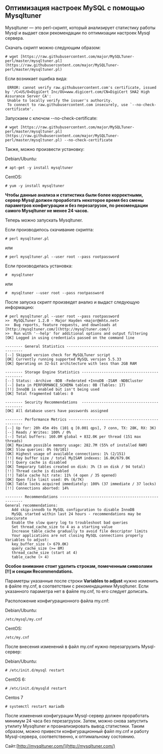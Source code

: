## Оптимизация настроек MySQL с помощью Mysqltuner

Mysqltuner — это perl-скрипт, который анализирует статистику работы Mysql и выдает свои рекомендации по оптимизации настроек Mysql сервера.

Скачать скрипт можно следующим образом:

```
# wget [https://raw.githubusercontent.com/major/MySQLTuner-perl/master/mysqltuner.pl](https://raw.githubusercontent.com/major/MySQLTuner-perl/master/mysqltuner.pl)
```

Если возникает ошибка вида:

```
 ERROR: cannot verify raw.githubusercontent.com's certificate, issued by '/C=US/O=DigiCert Inc/OU=www.digicert.com/CN=DigiCert SHA2 High Assurance Server CA':
 Unable to locally verify the issuer's authority.
 To connect to raw.githubusercontent.com insecurely, use `--no-check-certificate'.
```

Запускаем с ключом --no-check-certificate:

```
# wget [https://raw.githubusercontent.com/major/MySQLTuner-perl/master/mysqltuner.pl](https://raw.githubusercontent.com/major/MySQLTuner-perl/master/mysqltuner.pl) --no-check-certificate
```

Также, можно произвести установку:

Debian/Ubuntu:

```
# apt-get -y install mysqltuner
```

CentOS:

```
# yum -y install mysqltuner
```

**Чтобы данные анализа и статистика были более корректными, сервер Mysql должен проработать некоторое время без смены параметров конфигурации и без перезагрузок, по рекомендации самого Mysqltuner не менее 24 часов.**

Теперь можно запускать Mysqltuner.

Если производилось скачивание скрипта:

```
# perl mysqltuner.pl
```

или

```
# perl mysqltuner.pl --user root --pass rootpassword
```

Если производилась установка:

```
#  mysqltuner
```

или

```
#  mysqltuner --user root --pass rootpassword
```
  
После запуска скрипт произведет анализ и выдаст следующую информацию:

```
# perl mysqltuner.pl --user root --pass rootpassword
>>  MySQLTuner 1.2.0 - Major Hayden <major@mhtx.net>
>>  Bug reports, feature requests, and downloads at [http://mysqltuner.com/](http://mysqltuner.com/)
>>  Run with '--help' for additional options and output filtering
[OK] Logged in using credentials passed on the command line

-------- General Statistics --------------------------------------------------
[--] Skipped version check for MySQLTuner script
[OK] Currently running supported MySQL version 5.5.33
[OK] Operating on 32-bit architecture with less than 2GB RAM

-------- Storage Engine Statistics -------------------------------------------
[--] Status: -Archive -BDB -Federated +InnoDB -ISAM -NDBCluster 
[--] Data in PERFORMANCE_SCHEMA tables: 0B (Tables: 17)
[!!] InnoDB is enabled but isn't being used
[OK] Total fragmented tables: 0

-------- Security Recommendations  -------------------------------------------
[OK] All database users have passwords assigned

-------- Performance Metrics -------------------------------------------------
[--] Up for: 20h 45m 49s (101 q [0.001 qps], 7 conn, TX: 28K, RX: 3K)
[--] Reads / Writes: 100% / 0%
[--] Total buffers: 160.0M global + 832.0K per thread (151 max threads)
[OK] Maximum possible memory usage: 282.7M (55% of installed RAM)
[OK] Slow queries: 0% (0/101)
[OK] Highest usage of available connections: 1% (2/151)
[!!] Key buffer size / total MyISAM indexes: 16.0K/679.0K
[!!] Query cache is disabled
[OK] Temporary tables created on disk: 3% (3 on disk / 94 total)
[!!] Thread cache is disabled
[!!] Table cache hit rate: 11% (4 open / 35 opened)
[OK] Open file limit used: 0% (6/7K)
[OK] Table locks acquired immediately: 100% (37 immediate / 37 locks)
[!!] Connections aborted: 14%

-------- Recommendations -----------------------------------------------------
General recommendations:
   Add skip-innodb to MySQL configuration to disable InnoDB
   MySQL started within last 24 hours - recommendations may be inaccurate
   Enable the slow query log to troubleshoot bad queries
   Set thread_cache_size to 4 as a starting value
   Increase table_cache gradually to avoid file descriptor limits
   Your applications are not closing MySQL connections properly
Variables to adjust:
   key_buffer_size (> 679.0K)
   query_cache_size (>= 8M)
   thread_cache_size (start at 4)
   table_cache (> 4)
```
  

**Особое внимание стоит уделить строкам, помеченным символами \[!!\] и секции Recommendations.**

Параметры указанные после строки **Variables to adjust** нужно изменить в файле my.cnf, в соответствии с рекомендациями Mysqltuner. Если указанного параметра нет в файле my.cnf, то его следует дописать.

Расположение конфигурационного файла my.cnf:

Debian/Ubuntu:

```
/etc/mysql/my.cnf
```

CentOS:

```
/etc/my.cnf
```

После внесения изменений в файл my.cnf нужно перезагрузить Mysql-сервер:

Debian/Ubuntu:

```
# /etc/init.d/mysql restart
```

CentOS 6:

```
# /etc/init.d/mysqld restart
```

Centos 7

```
# systemctl restart mariadb
```

После изменения конфигурации Mysql-сервер должен проработать минимум 24 часа без перезагрузок. Затем, можно снова запустить утилиту Mysqltuner и проанализировать вывод статистики. Таким образом, можно привести конфигурационный файл my.cnf и работу Mysql-сервера, соответственно, к оптимальному состоянию.

Сайт:[http://mysqltuner.com/](http://mysqltuner.com/)